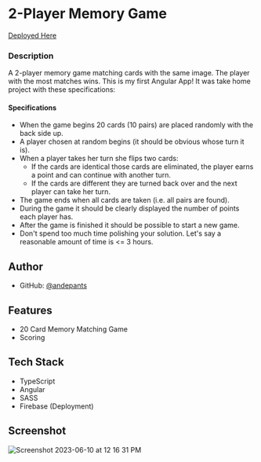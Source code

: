 
# 2-Player Memory Game

[Deployed Here](https://two-player-memory-game.web.app/)

### Description

A 2-player memory game matching cards with the same image. The player with the most matches wins. This is my first Angular App! It was take home project with these specifications:

#### Specifications
* When the game begins 20 cards (10 pairs) are placed randomly with the back side up.
* A player chosen at random begins (it should be obvious whose turn it is).
* When a player takes her turn she flips two cards:
  * If the cards are identical those cards are eliminated, the player earns a point and can continue with another turn.
  * If the cards are different they are turned back over and the next player can take her turn.
* The game ends when all cards are taken (i.e. all pairs are found).
* During the game it should be clearly displayed the number of points each player has.
* After the game is finished it should be possible to start a new game.
* Don't spend too much time polishing your solution. Let's say a reasonable amount of time is <= 3 hours.



## Author

- GitHub: [@andepants](https://github.com/andepants)

## Features

- 20 Card Memory Matching Game
- Scoring


## Tech Stack

- TypeScript
- Angular
- SASS
- Firebase (Deployment)



## Screenshot

![Screenshot 2023-06-10 at 12 16 31 PM](https://github.com/andepants/2-player-memory-game/assets/59150695/30d9e055-3c10-4d94-98f4-bec60756b4c3)


